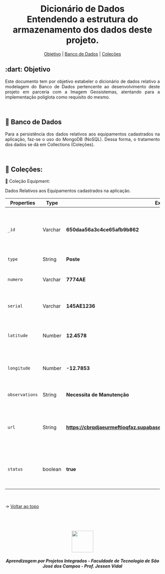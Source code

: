 <br id="topo">

<h1 align="center"> Dicionário de Dados</br> Entendendo a estrutura do armazenamento dos dados deste projeto. </h1>
<p align="center">
    <a href="#objetivo">Objetivo</a> |
    <a href="#bancodados">Banco de Dados</a> |
    <a href="#colecao">Coleções</a> 
</p>


<span id="objetivo">

<h2> :dart: Objetivo</h2>

<p align="justify"> Este documento tem por objetivo estabeler o dicionário de dados relativo a modelagem do Banco de Dados pertencente ao desenvolvimento deste projeto em parceria com a Imagem Geosistemas, atentando para a implementação poliglota como requisito do mesmo.</p>
<br>

<span id="bancodados">

<h2> 📓 Banco de Dados</h2>

<p align="justify"> Para a persistência dos dados relativos aos equipamentos cadastrados na aplicação, faz-se o uso do MongoDB (NoSQL). Dessa forma, o tratamento dos dados se dá em Collections (Coleções).</p>
<br>

<span id="colecao">

<h2> 📔 Coleções:</h2>

<p align="justify"> 📔 Coleção Equipment:</p>

<p align="justify"> Dados Relativos aos Equipamentos cadastrados na aplicação.</p>

| Properties | Type | Example Value | Description |
| --- | --- | --- | --- |
| `_id` | Varchar | **650daa56a3c4ce65afb9b862** | ID de identificação do registro do Equipamento no Banco de Dados
| `type` | String | **Poste** | Tipo do Equipamento
| `numero` | Varchar | **7774AE** | Número de identificação do Equipamento
| `serial` | Varchar | **145AE1236** | Número identificador do Equipamento
| `latitude` | Number | **12.4578** | Posição Global do Equipamento em relação à Latitude
| `longitude` | Number | **-12.7853** | Posição Global do Equipamento em relação à Longitude
| `observations` | String | **Necessita de Manutenção** | Observações gerais do Equipamento
| `url` | String | **https://cbrqdjaeurmeftioqfaz.supabase.co/storage/v1/object/public/imagens/Linux.jpeg** | Url relativa a imagem do Equipamento (assume null caso não tenha imagem).
| `status` | boolean | **true** | Status do Equipamento (true para Ativo e false para Desativado)
<br>


→ [Voltar ao topo](#topo)


<br>

<h1 align="center"> <img src = "https://user-images.githubusercontent.com/71477357/161321048-dc637b2e-0314-4e07-b2f9-8cda9f653356.png" height="70"  align="auto">
<h5 align="center"> Aprendizagem por Projetos Integrados - Faculdade de Tecnologia de São José dos Campos - Prof. Jessen Vidal </h5>
